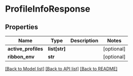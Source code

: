 # ProfileInfoResponse

## Properties
Name | Type | Description | Notes
------------ | ------------- | ------------- | -------------
**active_profiles** | **list[str]** |  | [optional] 
**ribbon_env** | **str** |  | [optional] 

[[Back to Model list]](../README.md#documentation-for-models) [[Back to API list]](../README.md#documentation-for-api-endpoints) [[Back to README]](../README.md)


